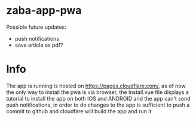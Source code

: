 # zaba-app-pwa

Possible future updates:

- push notifications
- save article as pdf?

# Info

The app is running is hosted on https://pages.cloudflare.com/, as of now the only way to install the pwa is via browser, the Install.vue file displays a tutorial to install the app on both IOS and ANDROID and the app can't send push notifications, in order to do changes to the app is sufficient to push a commit to github and cloudfare will build the app and run it
